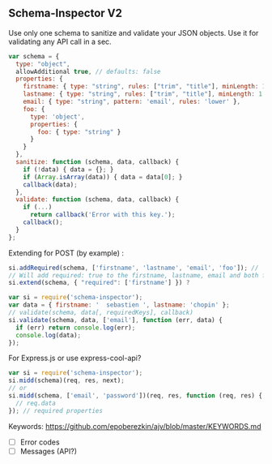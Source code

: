 Schema-Inspector V2
-------------------

Use only one schema to sanitize and validate your JSON objects. Use it for validating any API call in a sec.


```js
var schema = {
  type: "object",
  allowAdditional true, // defaults: false
  properties: {
    firstname: { type: "string", rules: ["trim", "title"], minLength: 1, maxLength: 30 },
    lastname: { type: "string", rules: ["trim", "title"], minLength: 1, maxLength: 30 },
    email: { type: "string", pattern: 'email', rules: 'lower' },
    foo: {
      type: 'object',
      properties: {
        foo: { type: "string" }
      }
    }
  },
  sanitize: function (schema, data, callback) {
    if (!data) { data = {}; }
    if (Array.isArray(data)) { data = data[0]; }
    callback(data);
  },
  validate: function (schema, data, callback) {
    if (...)
      return callback('Error with this key.');
    callback();
  }
};
```

Extending for POST (by example) :
```js
si.addRequired(schema, ['firstname', 'lastname', 'email', 'foo']); // '@' for root or not parameter
// Will add required: true to the firstname, lastname, email and both foo properties
si.extend(schema, { "required": ['firstname'] }) ?
```

```js
var si = require('schema-inspector');
var data = { firstname: '  sebastien ', lastname: 'chopin' };
// validate(schema, data[, requiredKeys], callback)
si.validate(schema, data, ['email'], function (err, data) {
  if (err) return console.log(err);
  console.log(data);
});
```

For Express.js or use express-cool-api?
```js
var si = require('schema-inspector');
si.midd(schema)(req, res, next);
// or
si.midd(schema, ['email', 'password'])(req, res, function (req, res) {
  // req.data
}); // required properties
```

Keywords: https://github.com/epoberezkin/ajv/blob/master/KEYWORDS.md

- [ ] Error codes
- [ ] Messages (API?)
